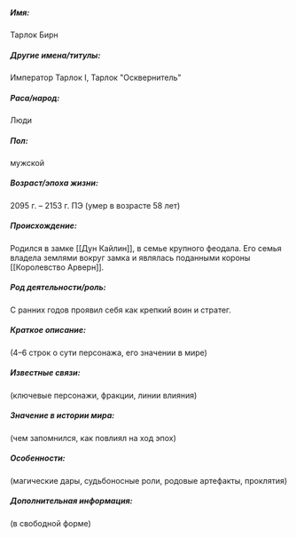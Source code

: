 ##### **Имя**:
Тарлок Бирн
##### **Другие имена/титулы**:
Император Тарлок I, Тарлок "Осквернитель"
##### **Раса/народ**:
Люди
##### **Пол**:
мужской
##### **Возраст/эпоха жизни**:
2095 г. – 2153 г. ПЭ (умер в возрасте 58 лет)
##### **Происхождение**:
Родился в замке [[Дун Кайлин]], в семье крупного феодала. Его семья владела землями вокруг замка и являлась поданными короны [[Королевство Арверн]].
##### **Род деятельности/роль**:
С ранних годов проявил себя как крепкий воин и стратег.
##### **Краткое описание**:
(4–6 строк о сути персонажа, его значении в мире)
##### **Известные связи**:
(ключевые персонажи, фракции, линии влияния)
##### **Значение в истории мира**:
(чем запомнился, как повлиял на ход эпох)
##### **Особенности**:
(магические дары, судьбоносные роли, родовые артефакты, проклятия)
##### **Дополнительная информация:**
(в свободной форме)
